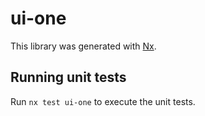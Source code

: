 # ui-one

This library was generated with [Nx](https://nx.dev).

## Running unit tests

Run `nx test ui-one` to execute the unit tests.
